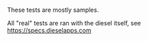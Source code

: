 These tests are mostly samples. 

All "real" tests are ran with the diesel itself, see https://specs.dieselapps.com



